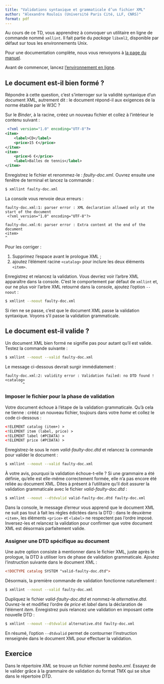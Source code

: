 ```yaml
---
title: "Validations syntaxique et grammaticale d’un fichier XML"
author: "Alexandre Roulois (Université Paris Cité, LLF, CNRS)"
format: pdf
---
```


Au cours de ce TD, vous apprendrez à convoquer un utilitaire en ligne de commande nommé `xmllint`. Il fait partie du *package* `libxml2`, disponible par défaut sur tous les environnements Unix.

Pour une documentation complète, nous vous renvoyons à [la page du manuel](https://www.linux.org/docs/man1/xmllint.html).

Avant de commencer, lancez [l’environnement en ligne](https://mybinder.org/v2/gh/Alex-bzh/python-M2ILTS/main).

## Le document est-il bien formé ?

Répondre à cette question, c’est s’interroger sur la validité syntaxique d’un document XML, autrement dit : le document répond-il aux exigences de la norme établie par le W3C ?

Sur le *Binder*, à la racine, créez un nouveau fichier et collez à l’intérieur le contenu suivant :

```xml
 <?xml version="1.0" encoding="UTF-8"?>
<item>
	<label>CD</label>
	<price>15 €</price>
</item>
<item>
	<price>6 €</price>
	<label>Balles de tennis</label>
</item>
```

Enregistrez le fichier et renommez-le : *faulty-doc.xml*. Ouvrez ensuite une fenêtre de terminal et lancez la commande :

```bash
$ xmllint faulty-doc.xml
```

La console vous renvoie deux erreurs :

```
faulty-doc.xml:1: parser error : XML declaration allowed only at the start of the document
 <?xml version="1.0" encoding="UTF-8"?>
      ^
faulty-doc.xml:6: parser error : Extra content at the end of the document
<item>
^
```

Pour les corriger :

1. Supprimez l’espace avant le prologue XML ;
2. ajoutez l’élément racine `<catalog>` pour inclure les deux éléments `<item>`.

Enregistrez et relancez la validation. Vous devriez voir l’arbre XML apparaître dans la console. C’est le comportement par défaut de `xmllint` et, our ne plus voir l’arbre XML retourné dans la console, ajoutez l’option `--noout` :

```bash
$ xmllint --noout faulty-doc.xml
```

Si rien ne se passe, c’est que le document XML passe la validation syntaxique. Voyons s’il passe la validation grammaticale.

## Le document est-il valide ?

Un document XML bien formé ne signifie pas pour autant qu’il est valide. Testez la commande suivante :

```bash
$ xmllint --noout --valid faulty-doc.xml
```

Le message ci-dessous devrait surgir immédiatement :

```
faulty-doc.xml:2: validity error : Validation failed: no DTD found !
<catalog>
        ^
```

### Imposer le fichier pour la phase de validation

Votre document échoue à l’étape de la validation grammaticale. Qu’à cela ne tienne : crééz un nouveau fichier, toujours dans votre *home* et collez le code ci-dessous :

```xml
<!ELEMENT catalog (item+) >
<!ELEMENT item (label, price) >
<!ELEMENT label (#PCDATA) >
<!ELEMENT price (#PCDATA) >
```

Enregistrez-le sous le nom *valid-faulty-doc.dtd* et relancez la commande pour valider le document :

```bash
$ xmllint --noout --valid faulty-doc.xml
```

À votre avis, pourquoi la validation échoue-t-elle ? Si une grammaire a été définie, qu’elle est elle-même correctement formée, elle n’a pas encore été reliée au document XML. Dites à présent à l’utilitaire qu’il doit assurer la validation grammaticale avec le fichier *valid-faulty-doc.dtd* :

```bash
$ xmllint --noout --dtdvalid valid-faulty-doc.dtd faulty-doc.xml
```

Dans la console, le message d’erreur vous apprend que le document XML ne suit pas tout à fait les règles édictées dans la DTD : dans le deuxième `<item>`, les éléments `<price>` et `<label>` ne respectent pas l’ordre imposé. Inversez-les et relancez la validation pour confirmer que votre document XML est désormais parfaitement valide.

### Assigner une DTD spécifique au document

Une autre option consiste à mentionner dans le fichier XML, juste après le prologue, la DTD à utiliser lors de phase de validation grammaticale. Ajoutez l’instruction suivante dans le document XML :

```xml
<!DOCTYPE catalog SYSTEM "valid-faulty-doc.dtd">
```

Désormais, la première commande de validation fonctionne naturellement :

```bash
$ xmllint --noout --valid faulty-doc.xml
```

Dupliquez le fichier *valid-faulty-doc.dtd* et nommez-le *alternative.dtd*. Ouvrez-le et modifiez l’ordre de *price* et *label* dans la déclaration de l’élément *item*. Enregistrez puis relancez une validation en imposant cette nouvelle DTD :

```bash
$ xmllint --noout --dtdvalid alternative.dtd faulty-doc.xml
```

En résumé, l’option `--dtdvalid` permet de contourner l’instruction renseignée dans le document XML pour effectuer la validation.

## Exercice

Dans le répertoire *XML* se trouve un fichier nommé *basho.xml*. Essayez de le valider grâce à la grammaire de validation du format TMX qui se situe dans le répertoire *DTD*.
